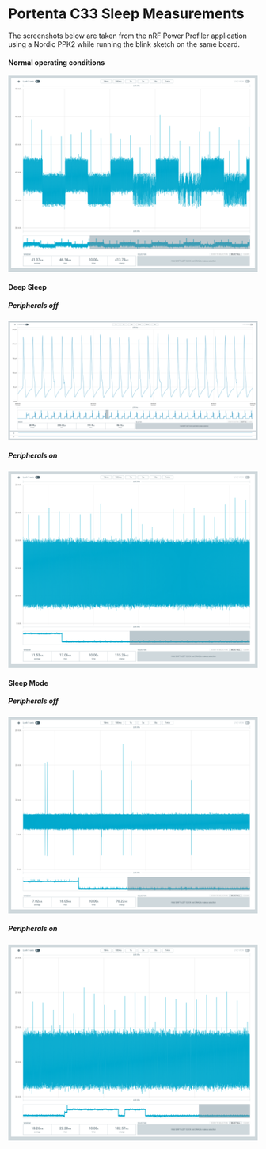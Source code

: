 # Portenta C33 Sleep Measurements

The screenshots below are taken from the nRF Power Profiler application using a Nordic PPK2 while running the blink sketch on the same board. 


#### Normal operating conditions
![](https://raw.githubusercontent.com/arduino-libraries/Arduino_LowPowerPortentaC33/main/extras/results/normal_usage_blink.png)

#### Deep Sleep
##### Peripherals off
![](https://raw.githubusercontent.com/arduino-libraries/Arduino_LowPowerPortentaC33/main/extras/results/deep_sleep_no_peripherals.png)

##### Peripherals on
![](https://raw.githubusercontent.com/arduino-libraries/Arduino_LowPowerPortentaC33/main/extras/results/deep_sleep_peripherals_on.png)

#### Sleep Mode 
##### Peripherals off
![](https://raw.githubusercontent.com/arduino-libraries/Arduino_LowPowerPortentaC33/main/extras/results/sleep_no_peripherals.png)

##### Peripherals on
![](https://raw.githubusercontent.com/arduino-libraries/Arduino_LowPowerPortentaC33/main/extras/results/sleep_peripherals_on.png)

